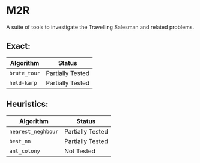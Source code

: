 # M2R

A suite of tools to investigate the Travelling Salesman and related problems.

## Exact:
Algorithm   | Status
----------- |----------
`brute_tour` | Partially Tested
`held-karp`   | Partially Tested

## Heuristics:
Algorithm   | Status
----------- |----------
`nearest_neghbour` | Partially Tested
`best_nn`   | Partially Tested
`ant_colony` | Not Tested
